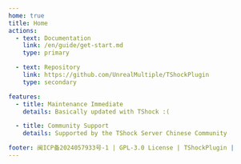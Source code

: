 ```yaml
---
home: true
title: Home
actions:
  - text: Documentation
    link: /en/guide/get-start.md
    type: primary

  - text: Repository
    link: https://github.com/UnrealMultiple/TShockPlugin
    type: secondary

features:
  - title: Maintenance Immediate
    details: Basically updated with TShock :(

  - title: Community Support
    details: Supported by the TShock Server Chinese Community

footer: 闽ICP备2024057933号-1 | GPL-3.0 License | TShockPlugin |
---
```










